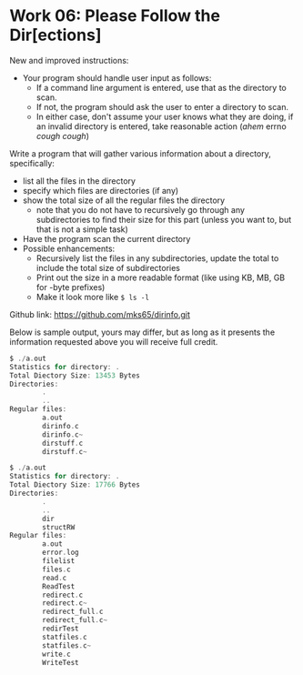 # Work 06: Please Follow the Dir[ections]

New and improved instructions:

- Your program should handle user input as follows:
  - If a command line argument is entered, use that as the directory to scan.
  - If not, the program should ask the user to enter a directory to scan.
  - In either case, don't assume your user knows what they are doing, if an invalid directory is entered, take reasonable action (*ahem* errno *cough cough*)

Write a program that will gather various information about a directory, specifically:

- list all the files in the directory
- specify which files are directories (if any)
- show the total size of all the regular files the directory
  - note that you do not have to recursively go through any subdirectories to find their size for this part (unless you want to, but that is not a simple task)
- Have the program scan the current directory
- Possible enhancements:
  - Recursively list the files in any subdirectories, update the total to include the total size of subdirectories
  - Print out the size in a more readable format (like using KB, MB, GB for -byte prefixes)
  - Make it look more like `$ ls -l`

Github link:
<https://github.com/mks65/dirinfo.git>

Below is sample output, yours may differ, but as long as it presents the information requested above you will receive full credit.

```c
$ ./a.out
Statistics for directory: .
Total Diectory Size: 13453 Bytes
Directories:
        .
        ..
Regular files:
        a.out
        dirinfo.c
        dirinfo.c~
        dirstuff.c
        dirstuff.c~
```

```c
$ ./a.out
Statistics for directory: .
Total Diectory Size: 17766 Bytes
Directories:
        .
        ..
        dir
        structRW
Regular files:
        a.out
        error.log
        filelist
        files.c
        read.c
        ReadTest
        redirect.c
        redirect.c~
        redirect_full.c
        redirect_full.c~
        redirTest
        statfiles.c
        statfiles.c~
        write.c
        WriteTest
```
